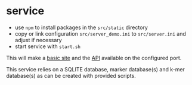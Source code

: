 # service

- use `npm` to install packages in the `src/static` directory
- copy or link configuration `src/server_demo.ini` to `src/server.ini` and adjust if necessary
- start service with `start.sh`

This will make a [basic site](http://localhost:5000/) and the [API](http://localhost:5000/api/) available on the configured port.

This service relies on a SQLITE database, marker database(s) and k-mer database(s) as can be created with provided scripts.
